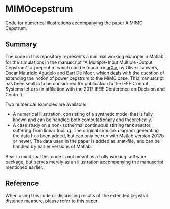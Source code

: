 # MIMOcepstrum
Code for numerical illustrations accompanying the paper A MIMO Cepstrum.
## Summary
The code in this repository represents a minimal working example in Matlab for the simulations in the manuscript "A Multiple-Input Multiple-Output Cepstrum", a preprint of which can be found on [arXiv](https://arxiv.org/abs/1803.03080), by Oliver Lauwers, Oscar Mauricio Agudelo and Bart De Moor, which deals with the question of extending the notion of power cepstrum to the MIMO case. This manuscript has been sent in to be considered for publication to the IEEE Control Systems letters (in affiliation with the 2017 IEEE Conference on Decision and Control).

Two numerical examples are available:
 - A numerical illustration, consisting of a synthetic model that is fully known and can be handled both computationally and theoretically.
 - A case study on a non-isothermal continuous stirring tank reactor, suffering from linear fouling. The original simulink diagram generating the data has been added, but can only be run with Matlab version 2017b or newer. The data used in the paper is added as .mat-file, and can be handled by earlier versions of Matlab.

Bear in mind that this code is not meant as a fully working software package, but serves merely as an illustration accompanying the manuscript mentioned earlier.

## Reference
When using this code or discussing results of the extended cepstral distance measure, please refer to [this paper](https://arxiv.org/abs/1803.03080).
